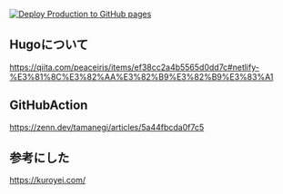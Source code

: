 [![Deploy Production to GitHub pages](https://github.com/yuubinnkyoku/yuubinnkyoku.github.io/actions/workflows/pages.yml/badge.svg)](https://github.com/yuubinnkyoku/yuubinnkyoku.github.io/actions/workflows/pages.yml)

## Hugoについて
https://qiita.com/peaceiris/items/ef38cc2a4b5565d0dd7c#netlify-%E3%81%8C%E3%82%AA%E3%82%B9%E3%82%B9%E3%83%A1
## GitHubAction
https://zenn.dev/tamanegi/articles/5a44fbcda0f7c5
## 参考にした
https://kuroyei.com/
